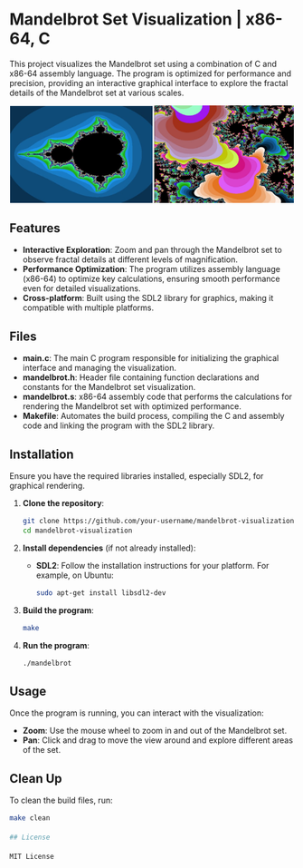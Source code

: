 # Mandelbrot Set Visualization | x86-64, C

This project visualizes the Mandelbrot set using a combination of C and x86-64 assembly language. The program is optimized for performance and precision, providing an interactive graphical interface to explore the fractal details of the Mandelbrot set at various scales.

<div align="center">
  <img src="images/mandelbrot.jpeg" alt="Image 1" width="50%">
  <img src="images/mandelbrot_closer.jpeg" alt="Image 2" width="49%">
</div>


## Features
- **Interactive Exploration**: Zoom and pan through the Mandelbrot set to observe fractal details at different levels of magnification.
- **Performance Optimization**: The program utilizes assembly language (x86-64) to optimize key calculations, ensuring smooth performance even for detailed visualizations.
- **Cross-platform**: Built using the SDL2 library for graphics, making it compatible with multiple platforms.

## Files
- **main.c**: The main C program responsible for initializing the graphical interface and managing the visualization.
- **mandelbrot.h**: Header file containing function declarations and constants for the Mandelbrot set visualization.
- **mandelbrot.s**: x86-64 assembly code that performs the calculations for rendering the Mandelbrot set with optimized performance.
- **Makefile**: Automates the build process, compiling the C and assembly code and linking the program with the SDL2 library.

## Installation

Ensure you have the required libraries installed, especially SDL2, for graphical rendering.

1. **Clone the repository**:
    ```bash
    git clone https://github.com/your-username/mandelbrot-visualization.git
    cd mandelbrot-visualization
    ```

2. **Install dependencies** (if not already installed):
    - **SDL2**: Follow the installation instructions for your platform. For example, on Ubuntu:
      ```bash
      sudo apt-get install libsdl2-dev
      ```

3. **Build the program**:
    ```bash
    make
    ```

4. **Run the program**:
    ```bash
    ./mandelbrot
    ```

## Usage

Once the program is running, you can interact with the visualization:
- **Zoom**: Use the mouse wheel to zoom in and out of the Mandelbrot set.
- **Pan**: Click and drag to move the view around and explore different areas of the set.

## Clean Up

To clean the build files, run:
```bash
make clean

## License

MIT License
